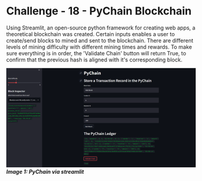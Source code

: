 # Challenge - 18 - PyChain Blockchain

Using Streamlit, an open-source python framework for creating web apps, a theoretical blockchain was created. Certain inputs enables a user to create/send blocks to mined and sent to the blockchain. There are different levels of mining difficulty with different mining times and rewards. To make sure everything is in order, the 'Validate Chain' button will return True, to confirm that the previous hash is aligned with it's corresponding block. 

![](Images/version2.PNG)
***Image 1: PyChain via streamlit***
